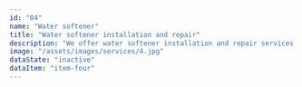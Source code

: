 ```yaml
---
id: "04"
name: "Water softener"
title: "Water softener installation and repair"
description: "We offer water softener installation and repair services to improve the quality of your water, reducing hard water buildup and improving the efficiency of your plumbing system."
image: "/assets/images/services/4.jpg"
dataState: "inactive"
dataItem: "item-four"
---
```


